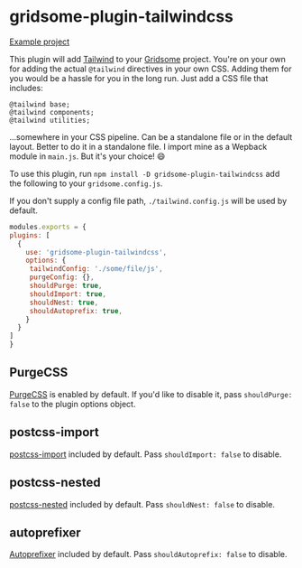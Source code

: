 # gridsome-plugin-tailwindcss

[Example project](http://github.com/brandonpittman/gridsome-plugin-tailwindcss-ffs)

This plugin will add [Tailwind](http://tailwindcss.com) to your
[Gridsome](http://gridsome.org) project. You're on your own for adding the
actual `@tailwind` directives in your own CSS. Adding them for you would be a
hassle for you in the long run. Just add a CSS file that includes:

```postcss
@tailwind base;
@tailwind components;
@tailwind utilities;
```

…somewhere in your CSS pipeline. Can be a standalone file or in the default
layout. Better to do it in a standalone file. I import mine as a Wepback module
in `main.js`. But it's your choice! 😄

To use this plugin, run `npm install -D gridsome-plugin-tailwindcss` add the following to your `gridsome.config.js`.

If you don't supply a config file path, `./tailwind.config.js` will be used by default.

```javascript
modules.exports = {
plugins: [
  {
    use: 'gridsome-plugin-tailwindcss',
    options: {
     tailwindConfig: './some/file/js',
	 purgeConfig: {},
	 shouldPurge: true,
	 shouldImport: true,
	 shouldNest: true,
	 shouldAutoprefix: true,
    }
  }
]
}
```
## PurgeCSS

[PurgeCSS](https://www.purgecss.com/with-postcss) is enabled by default. If you'd like to disable it, pass `shouldPurge:
false` to the plugin options object.

## postcss-import

[postcss-import](https://github.com/postcss/postcss-import) included by default. Pass `shouldImport: false` to disable.

## postcss-nested

[postcss-nested](https://github.com/postcss/postcss-nested) included by default. Pass `shouldNest: false` to disable.

## autoprefixer

[Autoprefixer](https://www.github.com/postcss/autoprefixer) included by default. Pass `shouldAutoprefix: false` to disable.

